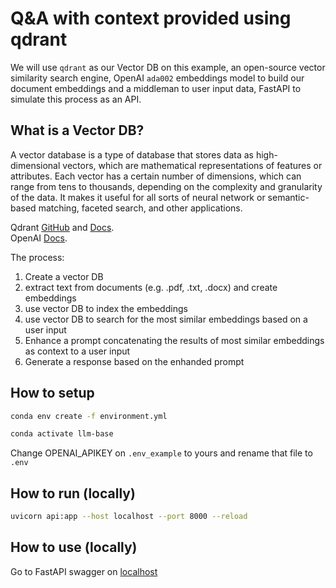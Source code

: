 # Q&A with context provided using qdrant

We will use `qdrant` as our Vector DB on this example, an open-source vector similarity search engine, OpenAI `ada002` embeddings model to build our
document embeddings and a middleman to user input data, FastAPI to simulate this process as an API.

## What is a Vector DB?

A vector database is a type of database that stores data as high-dimensional vectors, which are mathematical representations of features or attributes. 
Each vector has a certain number of dimensions, which can range from tens to thousands, depending on the complexity and granularity of the data. 
It makes it useful for all sorts of neural network or semantic-based matching, faceted search, and other applications.

Qdrant [GitHub](https://github.com/qdrant/qdrant) and [Docs](https://qdrant.tech/documentation/quick-start/).  
OpenAI [Docs](https://platform.openai.com/docs/api-reference).  

The process:
1. Create a vector DB
2. extract text from documents (e.g. .pdf, .txt, .docx) and create embeddings
3. use vector DB to index the embeddings
4. use vector DB to search for the most similar embeddings based on a user input
5. Enhance a prompt concatenating the results of most similar embeddings as context to a user input
6. Generate a response based on the enhanded prompt

## How to setup
```sh
conda env create -f environment.yml
```
```sh
conda activate llm-base
```  
Change OPENAI_APIKEY on `.env_example` to yours and rename that file to `.env`  

## How to run (locally)
```sh
uvicorn api:app --host localhost --port 8000 --reload
```

## How to use (locally)
Go to FastAPI swagger on [localhost](http://localhost:8000/docs)
